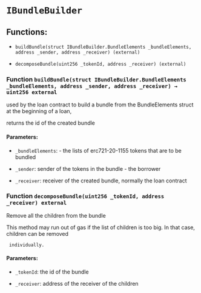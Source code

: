 # `IBundleBuilder`

## Functions:

- `buildBundle(struct IBundleBuilder.BundleElements _bundleElements, address _sender, address _receiver) (external)`

- `decomposeBundle(uint256 _tokenId, address _receiver) (external)`

### Function `buildBundle(struct IBundleBuilder.BundleElements _bundleElements, address _sender, address _receiver) → uint256 external`

used by the loan contract to build a bundle from the BundleElements struct at the beginning of a loan,

returns the id of the created bundle

#### Parameters:

- `_bundleElements`: - the lists of erc721-20-1155 tokens that are to be bundled

- `_sender`: sender of the tokens in the bundle - the borrower

- `_receiver`: receiver of the created bundle, normally the loan contract

### Function `decomposeBundle(uint256 _tokenId, address _receiver) external`

Remove all the children from the bundle

This method may run out of gas if the list of children is too big. In that case, children can be removed

     individually.

#### Parameters:

- `_tokenId`: the id of the bundle

- `_receiver`: address of the receiver of the children
